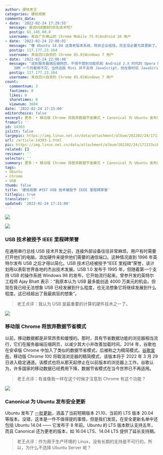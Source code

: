 ```yaml
---
author: 硬核老王
categories: 硬核观察
comments_data:
- date: '2022-02-24 17:29:55'
  message: 是说USB傻B的命名技术吧?
  postip: 61.145.80.8
  username: 来自广东佛山的 Chrome Mobile 75.0|Android 10 用户
- date: '2022-02-24 22:00:01'
  message: "像 Ubuntu 14.04 这类老版本系统，除非企业给钱，完全没必要为其更新了。<br />\r\n8 年，LTS 都发布 4 个了，要升早升了。"
  postip: 117.177.23.164
  username: 来自四川自贡的 Chrome 85.0|Windows 7 用户
- date: '2022-02-24 22:06:46'
  message: "说到服务器端压缩网页，不得不提到功能机和 Android 2.X 时代的 Opera Mini。<br />\r\n那才叫一个省啊，5 元
    30M 一个月都用不完，当然这版 Mini 并不支持 JavaScript，但在那时后 JavaScript 也只是锦上添花，可有可无。"
  postip: 117.177.23.164
  username: 来自四川自贡的 Chrome 85.0|Windows 7 用户
count:
  commentnum: 3
  favtimes: 0
  likes: 0
  sharetimes: 0
  viewnum: 3684
date: '2022-02-24 17:15:00'
editorchoice: false
excerpt: 更多：• 移动版 Chrome 将放弃数据节省模式 • Canonical 为 Ubuntu 发布安全更新
fromurl: ''
id: 14303
islctt: false
largepic: https://img.linux.net.cn/data/attachment/album/202202/24/171333vihizbiujs9qzrju.jpg
url: /article-14303-1.html
pic: https://img.linux.net.cn/data/attachment/album/202202/24/171333vihizbiujs9qzrju.jpg.thumb.jpg
related: []
reviewer: ''
selector: ''
summary: 更多：• 移动版 Chrome 将放弃数据节省模式 • Canonical 为 Ubuntu 发布安全更新
tags:
- Ubuntu
- Chrome
- USB
thumb: false
title: '硬核观察 #557 USB 技术被授予 IEEE 里程碑荣誉'
titlepic: true
translator: ''
updated: '2022-02-24 17:15:00'
---
```


![](/data/attachment/album/202202/24/171333vihizbiujs9qzrju.jpg)


![](/data/attachment/album/202202/24/171342u88f0w8qe3oa8r81.jpg)


### USB 技术被授予 IEEE 里程碑荣誉


在通用串行总线 USB 技术开发之前，连接外部设备往往非常麻烦。用户有时需要打开他们的电脑，添加硬件来提供他们需要的通信端口。这种情况直到 1996 年英特尔发布 USB 之后才得以简化。USB 技术已经被授予“IEEE 里程碑”荣誉，该计划用以表彰世界各地的杰出技术发展。USB 1.0 发布于 1995 年，但随着第一个支持 USB 的操作系统 Windows 98 的发布，它开始流行起来。曾参开发的英特尔工程师 Ajay Bhatt 表示：“我原本认为 USB 最多能创造 4000 万美元的机会。但现在我已经无法想象 USB 已经发展到什么程度，也无法想象它将继续发展到什么程度。这已经超出了我最疯狂的想象”。



> 
> 老王点评：我认为 USB 是最重要的计算机硬件技术之一了。
> 
> 
> 


![](/data/attachment/album/202202/24/171355yxxecsc6rpjcez3h.jpg)


### 移动版 Chrome 将放弃数据节省模式


以前，移动数据都是非常昂贵和缓慢的。那时，具有节省数据功能的浏览器相当流行，它们在服务器端压缩网页，以减少其大小并改善加载时间。2014 年，谷歌也在安卓版 Chrome 中加入了类似的数据节省模式，后被称之为精简模式。[谷歌宣布](https://support.google.com/chrome/thread/151853370/sunsetting-chrome-lite-mode-in-m100-and-older?hl=en)，移动版 Chrome 100 将取消浏览器的精简模式，该版本将于 2022 年 3 月 29 日进入稳定通道。该模式也将从那天起停止在以前版本的浏览器上工作。谷歌认为，许多国家的移动数据已经费用下降，数据节省模式在当今世界已不再适用。



> 
> 老王点评：有谁像我一样在这个时候才注意到 Chrome 有这个功能？
> 
> 
> 


![](/data/attachment/album/202202/24/171438gt12zjiijn9e51tt.jpg)


### Canonical 为 Ubuntu 发布安全更新


Ubuntu 发布了 [一批更新](https://ubuntu.com/security/notices/USN-5299-1)，涵盖了当前短期版本 21.10、当前的 LTS 版本 20.04 等版本。没错，这本是一件不值得提的事情，但是我们发现，在安全更新名单中还包括 Ubuntu 14.04 —— 它发布于 8 年前。Ubuntu 的 LTS 版本默认支持五年，而且 Canonical 还为更老的版本，如 16.04 LTS、14.04 LTS 提供了延长支持期。



> 
> 老王点评：作为用于生产环境的 Linux，没有长期的支持是不可行的，所以，为什么不选择 Ubuntu Server 呢？
> 
> 
>